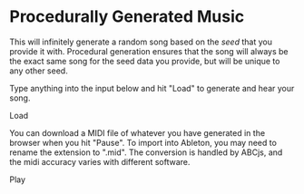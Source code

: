 # Procedurally Generated Music

This will infinitely generate a random song based on the _seed_ that you provide it with. Procedural generation ensures that the song will always be the exact same song for the seed data you provide, but will be unique to any other seed.

Type anything into the input below and hit "Load" to generate and hear your song.

Load

<span class="small">You can download a MIDI file of whatever you have generated in the browser when you hit "Pause". To import into Ableton, you may need to rename the extension to ".mid". The conversion is handled by ABCjs, and the midi accuracy varies with different software.</span>

Play
